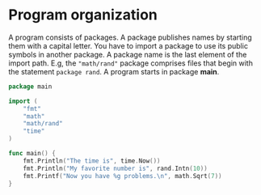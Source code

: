 # Program organization

A program consists of packages. A package publishes names by starting them with a capital letter. You have to import a package to use its public symbols in another package.
A package name is the last element of the import path. E.g, the `"math/rand"` package comprises files that begin with the statement `package rand`. A program starts in package **main**.

```go
package main

import (
    "fmt"
    "math"
    "math/rand"
    "time"
)

func main() {
    fmt.Println("The time is", time.Now())
    fmt.Println("My favorite number is", rand.Intn(10))
    fmt.Printf("Now you have %g problems.\n", math.Sqrt(7))
}
```
